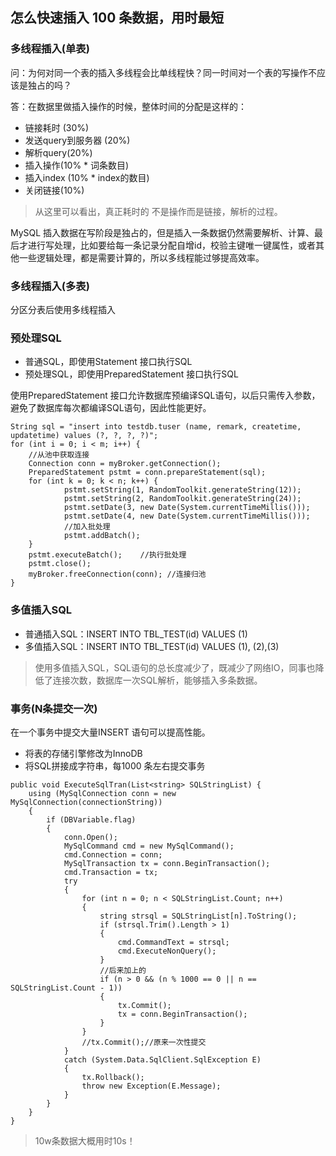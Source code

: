 ## 怎么快速插入 100 条数据，用时最短

### 多线程插入(单表)

问：为何对同一个表的插入多线程会比单线程快？同一时间对一个表的写操作不应该是独占的吗？

答：在数据里做插入操作的时候，整体时间的分配是这样的：
- 链接耗时 (30%)
- 发送query到服务器 (20%)
- 解析query(20%)
- 插入操作(10% * 词条数目)
- 插入index (10% * index的数目)
- 关闭链接(10%)

>从这里可以看出，真正耗时的 不是操作而是链接，解析的过程。

MySQL 插入数据在写阶段是独占的，但是插入一条数据仍然需要解析、计算、最后才进行写处理，比如要给每一条记录分配自增id，校验主键唯一键属性，或者其他一些逻辑处理，都是需要计算的，所以多线程能过够提高效率。



### 多线程插入(多表)
分区分表后使用多线程插入

### 预处理SQL
- 普通SQL，即使用Statement 接口执行SQL
- 预处理SQL，即使用PreparedStatement 接口执行SQL

使用PreparedStatement 接口允许数据库预编译SQL语句，以后只需传入参数，避免了数据库每次都编译SQL语句，因此性能更好。

```
String sql = "insert into testdb.tuser (name, remark, createtime, updatetime) values (?, ?, ?, ?)";
for (int i = 0; i < m; i++) {
    //从池中获取连接
    Connection conn = myBroker.getConnection();
    PreparedStatement pstmt = conn.prepareStatement(sql);
    for (int k = 0; k < n; k++) {
            pstmt.setString(1, RandomToolkit.generateString(12));
            pstmt.setString(2, RandomToolkit.generateString(24));
            pstmt.setDate(3, new Date(System.currentTimeMillis()));
            pstmt.setDate(4, new Date(System.currentTimeMillis()));
            //加入批处理
            pstmt.addBatch();
    }
    pstmt.executeBatch();    //执行批处理
    pstmt.close();
    myBroker.freeConnection(conn); //连接归池
}
```


### 多值插入SQL
- 普通插入SQL：INSERT INTO TBL_TEST(id) VALUES (1)
- 多值插入SQL：INSERT INTO TBL_TEST(id) VALUES (1), (2),(3)

>使用多值插入SQL，SQL语句的总长度减少了，既减少了网络IO，同事也降低了连接次数，数据库一次SQL解析，能够插入多条数据。

### 事务(N条提交一次)
在一个事务中提交大量INSERT 语句可以提高性能。

- 将表的存储引擎修改为InnoDB
- 将SQL拼接成字符串，每1000 条左右提交事务

```
public void ExecuteSqlTran(List<string> SQLStringList) {
    using (MySqlConnection conn = new MySqlConnection(connectionString))
    {
        if (DBVariable.flag)
        {
            conn.Open();
            MySqlCommand cmd = new MySqlCommand();
            cmd.Connection = conn;
            MySqlTransaction tx = conn.BeginTransaction();
            cmd.Transaction = tx;
            try
            {
                for (int n = 0; n < SQLStringList.Count; n++)
                {
                    string strsql = SQLStringList[n].ToString();
                    if (strsql.Trim().Length > 1)
                    {
                        cmd.CommandText = strsql;
                        cmd.ExecuteNonQuery();
                    }
                    //后来加上的
                    if (n > 0 && (n % 1000 == 0 || n == SQLStringList.Count - 1))
                    {
                        tx.Commit();
                        tx = conn.BeginTransaction();
                    }
                }
                //tx.Commit();//原来一次性提交
            }
            catch (System.Data.SqlClient.SqlException E)
            {
                tx.Rollback();
                throw new Exception(E.Message);
            }
        }
    }
}
```

>10w条数据大概用时10s！